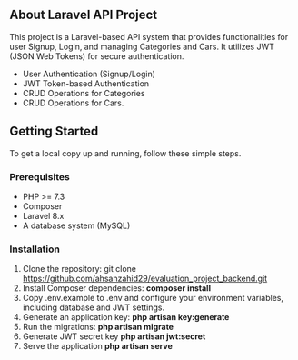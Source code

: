 ## About Laravel API Project

This project is a Laravel-based API system that provides functionalities for user Signup, Login, and managing Categories and Cars. It utilizes JWT (JSON Web Tokens) for secure authentication.

- User Authentication (Signup/Login)
- JWT Token-based Authentication
- CRUD Operations for Categories
- CRUD Operations for Cars.



## Getting Started

To get a local copy up and running, follow these simple steps.


### Prerequisites

- PHP >= 7.3
- Composer
- Laravel 8.x
- A database system (MySQL)

### Installation

1. Clone the repository:
   git clone https://github.com/ahsanzahid29/evaluation_project_backend.git
2. Install Composer dependencies:
   <b>composer install</b>
3. Copy .env.example to .env and configure your environment variables, including database and JWT settings.
4. Generate an application key:
   <b>php artisan key:generate</b>
5. Run the migrations:
   <b>php artisan migrate</b>
6. Generate JWT secret key
   <b>php artisan jwt:secret</b>
7. Serve the application
   <b>php artisan serve</b>
